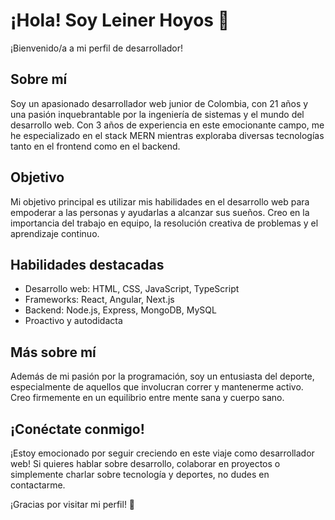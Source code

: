 # ¡Hola! Soy Leiner Hoyos 👋

¡Bienvenido/a a mi perfil de desarrollador!

## Sobre mí
Soy un apasionado desarrollador web junior de Colombia, con 21 años y una pasión inquebrantable por la ingeniería de sistemas y el mundo del desarrollo web. Con 3 años de experiencia en este emocionante campo, me he especializado en el stack MERN mientras exploraba diversas tecnologías tanto en el frontend como en el backend.

## Objetivo
Mi objetivo principal es utilizar mis habilidades en el desarrollo web para empoderar a las personas y ayudarlas a alcanzar sus sueños. Creo en la importancia del trabajo en equipo, la resolución creativa de problemas y el aprendizaje continuo.

## Habilidades destacadas
- Desarrollo web: HTML, CSS, JavaScript, TypeScript
- Frameworks: React, Angular, Next.js
- Backend: Node.js, Express, MongoDB, MySQL
- Proactivo y autodidacta

## Más sobre mí
Además de mi pasión por la programación, soy un entusiasta del deporte, especialmente de aquellos que involucran correr y mantenerme activo. Creo firmemente en un equilibrio entre mente sana y cuerpo sano.

## ¡Conéctate conmigo!
¡Estoy emocionado por seguir creciendo en este viaje como desarrollador web! Si quieres hablar sobre desarrollo, colaborar en proyectos o simplemente charlar sobre tecnología y deportes, no dudes en contactarme.

¡Gracias por visitar mi perfil! 🚀

